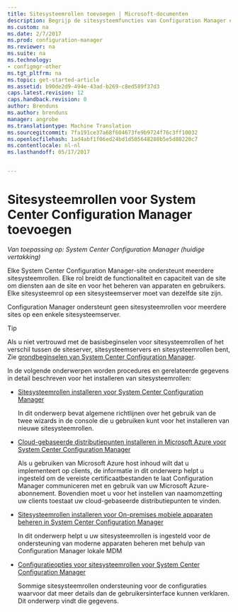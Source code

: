 ```yaml
---
title: Sitesysteemrollen toevoegen | Microsoft-documenten
description: Begrijp de sitesysteemfuncties van Configuration Manager en hoe ze om uit te breiden de functionaliteit en capaciteit van uw site toevoegen.
ms.custom: na
ms.date: 2/7/2017
ms.prod: configuration-manager
ms.reviewer: na
ms.suite: na
ms.technology:
- configmgr-other
ms.tgt_pltfrm: na
ms.topic: get-started-article
ms.assetid: b90de2d9-494e-43ad-b269-c8ed589f37d3
caps.latest.revision: 12
caps.handback.revision: 0
author: Brenduns
ms.author: brenduns
manager: angrobe
ms.translationtype: Machine Translation
ms.sourcegitcommit: 7fa191ce37a68f604673fe9b9724f76c3ff10032
ms.openlocfilehash: 1ad4abf1f06ed24bd1d505648280b5e5d80220c7
ms.contentlocale: nl-nl
ms.lasthandoff: 05/17/2017


---
```

# <a name="add-site-system-roles-for-system-center-configuration-manager"></a>Sitesysteemrollen voor System Center Configuration Manager toevoegen

*Van toepassing op: System Center Configuration Manager (huidige vertakking)*

Elke System Center Configuration Manager-site ondersteunt meerdere sitesysteemrollen. Elke rol breidt de functionaliteit en capaciteit van de site om diensten aan de site en voor het beheren van apparaten en gebruikers. Elke sitesysteemrol op een sitesysteemserver moet van dezelfde site zijn.   

Configuration Manager ondersteunt geen sitesysteemrollen voor meerdere sites op een enkele sitesysteemserver.  

> [!TIP]  
>  Als u niet vertrouwd met de basisbeginselen voor sitesysteemrollen of het verschil tussen de siteserver, sitesysteemservers en sitesysteemrollen bent, Zie [grondbeginselen van System Center Configuration Manager](../../../../core/understand/fundamentals.md).  

 In de volgende onderwerpen worden procedures en gerelateerde gegevens in detail beschreven voor het installeren van sitesysteemrollen:  

-   [Sitesysteemrollen installeren voor System Center Configuration Manager](../../../../core/servers/deploy/configure/install-site-system-roles.md)  

     In dit onderwerp bevat algemene richtlijnen over het gebruik van de twee wizards in de console die u gebruiken kunt voor het installeren van nieuwe sitesysteemrollen.  

-   [Cloud-gebaseerde distributiepunten installeren in Microsoft Azure voor System Center Configuration Manager](../../../../core/servers/deploy/configure/install-cloud-based-distribution-points-in-microsoft-azure.md)  

    Als u gebruiken van Microsoft Azure host inhoud wilt dat u implementeert op clients, de informatie in dit onderwerp helpt u ingesteld om de vereiste certificaatbestanden te laat Configuration Manager communiceren met en gebruik van uw Microsoft Azure-abonnement. Bovendien moet u voor het instellen van naamomzetting uw clients toestaat uw cloud-gebaseerde distributiepunten te vinden.  

-   [Sitesysteemrollen installeren voor On-premises mobiele apparaten beheren in System Center Configuration Manager](../../../../mdm/get-started/install-site-system-roles-for-on-premises-mdm.md)  

     In dit onderwerp helpt u uw sitesysteemrollen is ingesteld voor de ondersteuning van moderne apparaten beheren met behulp van Configuration Manager lokale MDM  

-   [Configuratieopties voor sitesysteemrollen voor System Center Configuration Manager](../../../../core/servers/deploy/configure/configuration-options-for-site-system-roles.md)  

     Sommige sitesysteemrollen ondersteuning voor de configuraties waarvoor dat meer details dan de gebruikersinterface kunnen verklaren. Dit onderwerp vindt die gegevens.  

